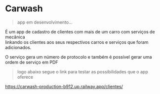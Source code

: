# Carwash
> app em desenvolvimento...

É um app de cadastro de clientes com mais de um carro com serviços de mecânica</br>
linkando os clientes aos seus respectivos carros e serviços que foram adicionados.

O serviço gera um número de protocolo e também é possível gerar uma ordem de serviço em PDF

> logo abaixo segue o link para testar as possibilidades que o app oferece

https://carwash-production-b912.up.railway.app/clientes/

